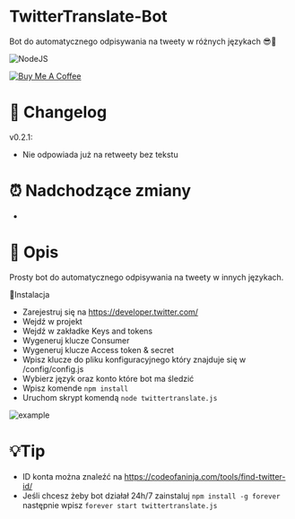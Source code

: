 # TwitterTranslate-Bot
 Bot do automatycznego odpisywania na tweety w różnych językach 😎🤙

![NodeJS](https://img.shields.io/badge/NodeJS-PogChamp-lime)

<a href="https://www.buymeacoffee.com/3xanax" target="_blank"><img src="https://i.imgur.com/D4cMvm7.png" alt="Buy Me A Coffee"></a>

# 📝 Changelog 
v0.2.1:
- Nie odpowiada już na retweety bez tekstu

# ⏰ Nadchodzące zmiany
- 

# 🧐 Opis
Prosty bot do automatycznego odpisywania na tweety w innych językach.

📝Instalacja
- Zarejestruj się na https://developer.twitter.com/
- Wejdź w projekt
- Wejdź w zakładke Keys and tokens
- Wygeneruj klucze Consumer 
- Wygeneruj klucze Access token & secret
- Wpisz klucze do pliku konfiguracyjnego który znajduje się w /config/config.js
- Wybierz język oraz konto które bot ma śledzić
- Wpisz komende `npm install`
- Uruchom skrypt komendą `node twittertranslate.js`

![example](https://i.imgur.com/Gy1HW3p.png)

# 💡Tip
- ID konta można znaleźć na https://codeofaninja.com/tools/find-twitter-id/
- Jeśli chcesz żeby bot działał 24h/7 zainstaluj `npm install -g forever` następnie wpisz `forever start twittertranslate.js`